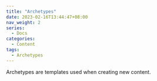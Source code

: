 ```yaml
---
title: "Archetypes"
date: 2023-02-16T13:44:47+08:00
nav_weight: 2
series:
  - Docs
categories:
  - Content
tags:
  - Archetypes
---
```


Archetypes are templates used when creating new content. 

<!--more-->
